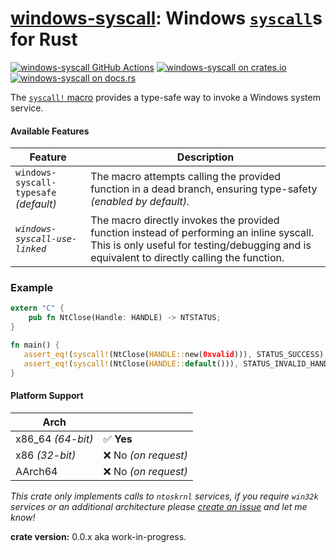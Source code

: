 [windows-syscall][windows-syscall]: Windows [`syscall`][x86-syscall]s for Rust
========================================

[![windows-syscall GitHub Actions][github.img]][github]
[![windows-syscall on crates.io][crates-io.img]][crates-io]
[![windows-syscall on docs.rs][docs-rs.img]][docs-rs]

The [`syscall!` macro][syscall-macro] provides a type-safe way to invoke a Windows system service.

#### Available Features

| Feature | Description |
| --- | --- |
| `windows-syscall-typesafe` *(default)*| The macro attempts calling the provided function in a dead branch, ensuring type-safety *(enabled by default).* |
| *`windows-syscall-use-linked`* | The macro directly invokes the provided function instead of performing an inline syscall. This is only useful for testing/debugging and is equivalent to directly calling the function. |

### Example

```rust
extern "C" {
    pub fn NtClose(Handle: HANDLE) -> NTSTATUS;
}

fn main() {
   assert_eq!(syscall!(NtClose(HANDLE::new(0xvalid))), STATUS_SUCCESS);
   assert_eq!(syscall!(NtClose(HANDLE::default())), STATUS_INVALID_HANDLE);
}
```

#### Platform Support

| Arch |  |
| --- | --- |
| x86_64 *(64-bit)* | :white_check_mark: **Yes**  |
| x86 *(32-bit)* | :x: No *(on request)*
| AArch64 | :x: No *(on request)*

*This crate only implements calls to `ntoskrnl` services, if you require `win32k` services or an additional architecture please [create an issue][create-issue] and let me know!*


**crate version:** 0.0.x aka work-in-progress.

[github]: https://github.com/oberrich/windows-syscall/actions/workflows/rust.yml
[github.img]: https://github.com/oberrich/windows-syscall/actions/workflows/rust.yml/badge.svg
[crates-io]: https://crates.io/crates/windows-syscall
[crates-io.img]: https://img.shields.io/crates/v/windows-syscall.svg
[docs-rs]: https://docs.rs/windows-syscall
[docs-rs.img]: https://docs.rs/windows-syscall/badge.svg

[syscall-macro]: https://docs.rs/windows-syscall/latest/windows_syscall/macro.syscall.html

[windows-syscall]: https://github.com/oberrich/windows-syscall
[create-issue]: https://github.com/oberrich/windows-syscall/issues/new

[x86-syscall]: https://www.felixcloutier.com/x86/syscall